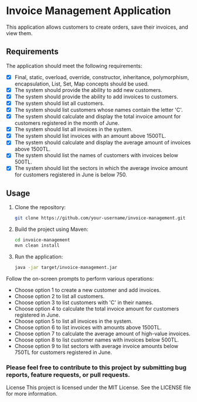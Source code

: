 # Invoice Management Application

This application allows customers to create orders, save their invoices, and view them.

## Requirements

The application should meet the following requirements:

- [x] Final, static, overload, override, constructor, inheritance, polymorphism, encapsulation, List, Set, Map concepts should be used.
- [x] The system should provide the ability to add new customers.
- [x] The system should provide the ability to add invoices to customers.
- [x] The system should list all customers.
- [x] The system should list customers whose names contain the letter 'C'.
- [x] The system should calculate and display the total invoice amount for customers registered in the month of June.
- [x] The system should list all invoices in the system.
- [x] The system should list invoices with an amount above 1500TL.
- [x] The system should calculate and display the average amount of invoices above 1500TL.
- [x] The system should list the names of customers with invoices below 500TL.
- [x] The system should list the sectors in which the average invoice amount for customers registered in June is below 750.

## Usage

1. Clone the repository:

   ```bash
   git clone https://github.com/your-username/invoice-management.git

2. Build the project using Maven:
    ```bash
   cd invoice-management
   mvn clean install

3. Run the application:
    ```bash
    java -jar target/invoice-management.jar

Follow the on-screen prompts to perform various operations:

- Choose option 1 to create a new customer and add invoices.
- Choose option 2 to list all customers.
- Choose option 3 to list customers with 'C' in their names.
- Choose option 4 to calculate the total invoice amount for customers registered in June.
- Choose option 5 to list all invoices in the system.
- Choose option 6 to list invoices with amounts above 1500TL.
- Choose option 7 to calculate the average amount of high-value invoices.
- Choose option 8 to list customer names with invoices below 500TL.
- Choose option 9 to list sectors with average invoice amounts below 750TL for customers registered in June.


### Please feel free to contribute to this project by submitting bug reports, feature requests, or pull requests.

License
This project is licensed under the MIT License. See the LICENSE file for more information.